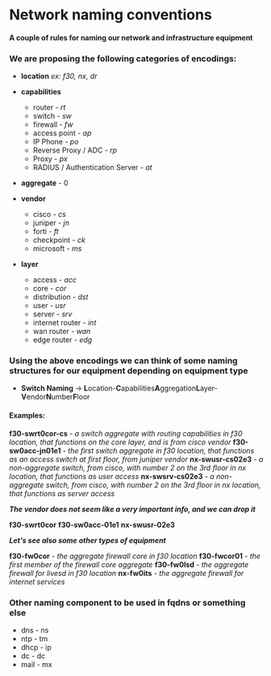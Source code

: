 # Network naming conventions

#### **A couple of rules for naming our network and infrastructure equipment**

### We are proposing the following categories of encodings:

- **location** *ex: f30, nx, dr*
- **capabilities**
    - router - *rt*
    - switch - *sw*
    - firewall - *fw*
    - access point - *ap*
    - IP Phone - *po*
    - Reverse Proxy / ADC - *rp*
    - Proxy - *px*
    - RADIUS / Authentication Server - *at*

- **aggregate** - 0 

- **vendor**
    - cisco  - *cs*
    - juniper - *jn*
    - forti - *ft*
    - checkpoint - *ck*
    - microsoft - *ms*

- **layer**
    - access - *acc*
    - core - *cor*
    - distribution - *dst*
    - user - *usr*
    - server - *srv*
    - internet router - *int*
    - wan router - *wan*
    - edge router - *edg*
    

### Using the above encodings we can think of some naming structures for our equipment depending on equipment type

- **Switch Naming** -> **L**ocation-**C**apabilities**A**ggregation**L**ayer-**V**endor**N**umber**F**loor

#### Examples:

**f30-swrt0cor-cs** - *a switch aggregate with routing capabilities in f30 location, that functions on the core layer, and is from cisco vendor*
**f30-sw0acc-jn01e1** - *the first switch aggregate in f30 location, that functions as an access switch at first floor, from juniper vendor*
**nx-swusr-cs02e3**   - *a non-aggregate switch, from cisco, with number 2 on the 3rd floor in nx location, that functions as user access*
**nx-swsrv-cs02e3**   - *a non-aggregate switch, from cisco, with number 2 on the 3rd floor in nx location, that functions as server access*

***The vendor does not seem like a very important info, and we can drop it***

**f30-swrt0cor**
**f30-sw0acc-01e1**
**nx-swusr-02e3**

***Let's see also some other types of equipment***

**f30-fw0cor** - *the aggregate firewall core in f30 location*
**f30-fwcor01** - *the first member of the firewall core aggregate*
**f30-fw0lsd** - *the aggregate firewall for livesd in f30 location*
**nx-fw0its** - *the aggregate firewall for internet services*




### Other naming component to be used in fqdns or something else

- dns - ns
- ntp - tm
- dhcp - ip
- dc - dc
- mail - mx
